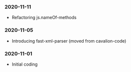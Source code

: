 ### 2020-11-11
- Refactoring js.nameOf-methods

### 2020-11-05
- Introducing fast-xml-parser (moved from cavalion-code)

### 2020-11-01
* Initial coding